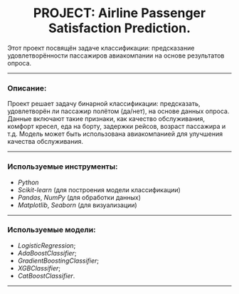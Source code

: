 # <center> **PROJECT: Airline Passenger Satisfaction Prediction.**

Этот проект посвящён задаче классификации: предсказание удовлетворённости пассажиров авиакомпании на основе результатов опроса.

---

### **Описание:**

Проект решает задачу бинарной классификации: предсказать, удовлетворён ли пассажир полётом (да/нет), на основе данных опроса. Данные включают такие признаки, как качество обслуживания, комфорт кресел, еда на борту, задержки рейсов, возраст пассажира и т.д. Модель может быть использована авиакомпанией для улучшения качества обслуживания.

---

### **Используемые инструменты:**

- *Python*
- *Scikit-learn* (для построения модели классификации)
- *Pandas*, *NumPy* (для обработки данных)
- *Matplotlib*, *Seaborn* (для визуализации)

---

### **Используемые модели:**

- *LogisticRegression*;
- *AdaBoostClassifier*;
- *GradientBoostingClassifier*;
- *XGBClassifier*;
- *CatBoostClassifier*.

---
